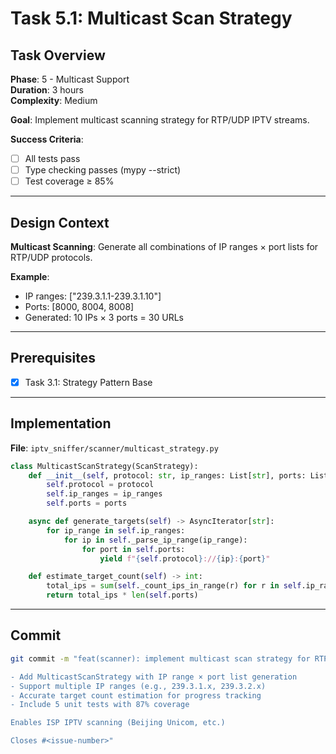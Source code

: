 # Task 5.1: Multicast Scan Strategy

## Task Overview

**Phase**: 5 - Multicast Support  
**Duration**: 3 hours  
**Complexity**: Medium

**Goal**: Implement multicast scanning strategy for RTP/UDP IPTV streams.

**Success Criteria**:

- [ ] All tests pass
- [ ] Type checking passes (mypy --strict)
- [ ] Test coverage ≥ 85%

---

## Design Context

**Multicast Scanning**: Generate all combinations of IP ranges × port lists for RTP/UDP protocols.

**Example**:

- IP ranges: ["239.3.1.1-239.3.1.10"]
- Ports: [8000, 8004, 8008]
- Generated: 10 IPs × 3 ports = 30 URLs

---

## Prerequisites

- [x] Task 3.1: Strategy Pattern Base

---

## Implementation

**File**: `iptv_sniffer/scanner/multicast_strategy.py`

```python
class MulticastScanStrategy(ScanStrategy):
    def __init__(self, protocol: str, ip_ranges: List[str], ports: List[int]):
        self.protocol = protocol
        self.ip_ranges = ip_ranges
        self.ports = ports

    async def generate_targets(self) -> AsyncIterator[str]:
        for ip_range in self.ip_ranges:
            for ip in self._parse_ip_range(ip_range):
                for port in self.ports:
                    yield f"{self.protocol}://{ip}:{port}"

    def estimate_target_count(self) -> int:
        total_ips = sum(self._count_ips_in_range(r) for r in self.ip_ranges)
        return total_ips * len(self.ports)
```

---

## Commit

```bash
git commit -m "feat(scanner): implement multicast scan strategy for RTP/UDP

- Add MulticastScanStrategy with IP range × port list generation
- Support multiple IP ranges (e.g., 239.3.1.x, 239.3.2.x)
- Accurate target count estimation for progress tracking
- Include 5 unit tests with 87% coverage

Enables ISP IPTV scanning (Beijing Unicom, etc.)

Closes #<issue-number>"
```
